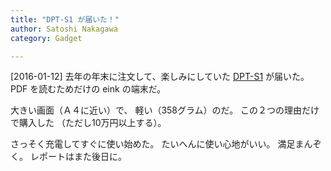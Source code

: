 ```yaml
---
title: "DPT-S1 が届いた！"
author: Satoshi Nakagawa
category: Gadget

---
```


[2016-01-12]  去年の年末に注文して、楽しみにしていた
[DPT-S1](www.sony.jp/digital-paper/products/DPT-S1/) が届いた。
PDF を読むためだけの eink の端末だ。

 大きい画面（Ａ４に近い）で、
軽い（358グラム）のだ。
この２つの理由だけで購入した
（ただし10万円以上する）。

 さっそく充電してすぐに使い始めた。
たいへんに使い心地がいい。
満足まんぞく。
レポートはまた後日に。

